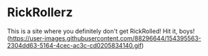 # RickRollerz
This is a site where you definitely don't get RickRolled! 
Hit it, boys!
(https://user-images.githubusercontent.com/88296644/154395563-2304dd63-5164-4cec-ac3c-cd0205834140.gif)
